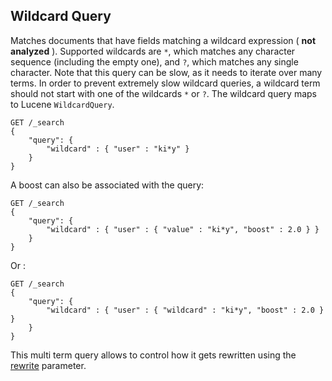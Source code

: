 ## Wildcard Query

Matches documents that have fields matching a wildcard expression ( **not analyzed** ). Supported wildcards are `*`, which matches any character sequence (including the empty one), and `?`, which matches any single character. Note that this query can be slow, as it needs to iterate over many terms. In order to prevent extremely slow wildcard queries, a wildcard term should not start with one of the wildcards `*` or `?`. The wildcard query maps to Lucene `WildcardQuery`.
    
    
    GET /_search
    {
        "query": {
            "wildcard" : { "user" : "ki*y" }
        }
    }

A boost can also be associated with the query:
    
    
    GET /_search
    {
        "query": {
            "wildcard" : { "user" : { "value" : "ki*y", "boost" : 2.0 } }
        }
    }

Or :
    
    
    GET /_search
    {
        "query": {
            "wildcard" : { "user" : { "wildcard" : "ki*y", "boost" : 2.0 } }
        }
    }

This multi term query allows to control how it gets rewritten using the [rewrite](query-dsl-multi-term-rewrite.html) parameter.
